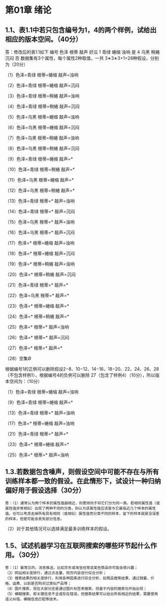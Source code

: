 # 第01章 绪论

## 1.1、表1.1中若只包含编号为1，4的两个样例，试给出相应的版本空间。（40分）
答：修改后的表1.1如下
编号	色泽	根蒂	敲声	好瓜
1	青绿	蜷缩	浊响	是
4	乌黑	稍蜷	沉闷	否
数据集有3个属性，每个属性2种取值，一共 3∗3∗3+1=28种假设，分别为（20分）

（1）色泽=青绿 根蒂=蜷缩 敲声=浊响

（2）色泽=青绿 根蒂=蜷缩 敲声=沉闷

（3）色泽=青绿 根蒂=稍蜷 敲声=浊响

（4）色泽=青绿 根蒂=稍蜷 敲声=沉闷

（5）色泽=乌黑 根蒂=蜷缩 敲声=浊响

（6）色泽=乌黑 根蒂=蜷缩 敲声=沉闷

（7）色泽=乌黑 根蒂=稍蜷 敲声=浊响

（8）色泽=乌黑 根蒂=稍蜷 敲声=沉闷

（9）色泽=青绿 根蒂=蜷缩 敲声=\*

（10）色泽=青绿 根蒂=稍蜷 敲声=\*

（11）色泽=乌黑 根蒂=蜷缩 敲声=\*

（12）色泽=乌黑 根蒂=稍蜷 敲声=\*

（13）色泽=青绿 根蒂=\* 敲声=浊响

（14）色泽=青绿 根蒂=\* 敲声=沉闷

（15）色泽=乌黑 根蒂=\* 敲声=浊响

（16）色泽=乌黑 根蒂=\* 敲声=沉闷

（17）色泽=\* 根蒂=蜷缩 敲声=浊响

（18）色泽=\* 根蒂=蜷缩 敲声=沉闷

（19）色泽=\* 根蒂=稍蜷 敲声=浊响

（20）色泽=\* 根蒂=稍蜷 敲声=沉闷

（21）色泽=青绿 根蒂=\* 敲声=\*

（22）色泽=乌黑 根蒂=\* 敲声=\*

（23）色泽=\* 根蒂=蜷缩 敲声=\*

（24）色泽=\* 根蒂=稍蜷 敲声=\*

（25）色泽=\* 根蒂=\* 敲声=浊响

（26）色泽=\* 根蒂=\* 敲声=沉闷

（27）色泽=\* 根蒂=\* 敲声=\*

（28）空集Ø

根据编号1的正例可以删除假设2−8、10−12、14−16、18−20、22、24、26、28（不包含样例1），根据编号4的负例可以删除 27（包含了样例4）（10分），所以版本空间为：（10分）

（1）色泽=青绿 根蒂=蜷缩 敲声=浊响

（9）色泽=青绿 根蒂=蜷缩 敲声=\*

（13）色泽=青绿 根蒂=\* 敲声=浊响

（17）色泽=\* 根蒂=蜷缩 敲声=浊响

（21）色泽=青绿 根蒂=\* 敲声=\*

（23）色泽=\* 根蒂=蜷缩 敲声=\*

（25）色泽=\* 根蒂=\* 敲声=浊响

## 1.3.若数据包含噪声，则假设空间中可能不存在与所有训练样本都一致的假设。在此情形下，试设计一种归纳偏好用于假设选择（30分）
    答：（1）通常认为两个样本的属性值越相近，则更倾向于将它们分为同一类。若相同属性值（或属性值非常相似）出现了两种不同的分类，则认为该属性值应该是与它最临近几个样本的属性值。也可以考虑去掉所有具有相同（或相似）属性值而分类不同的样本，留下的样本就是没误差的样本，但是可能会丢失部分信息。
（2）对于其他情况可以选择满足最多训练样本的假设。
## 1.5、试述机器学习在互联网搜索的哪些环节起什么作用。（30分）
    答：（1）最常见的，消息推送，比如京东或淘宝经常说某些商品你可能会感兴趣；
    （2）网站相关度排行，通过点击量、网页内容进行综合分析；
    （3）搜索结果的相关度排行，利用各种因素进行综合分析，如商品搜索结果，通过销量、价格、运费、以前是否购买过类似产品等；
    （4）图片搜索，现在大部分还是通过图片标签来搜索，但基于内容的搜索也开始出现；
    （5）模糊搜索，即关键信息不全或存在错误，但搜索结果可以给出所有相近的结果，需要使用语义纠错，模糊信息匹配等技术。